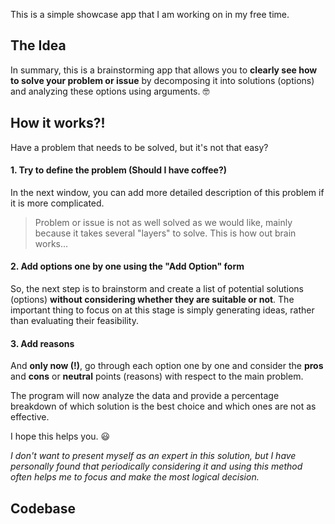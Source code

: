 This is a simple showcase app that I am working on in my free time.

## The Idea
In summary, this is a brainstorming app that allows you to **clearly see how to solve your problem or issue** by decomposing it into solutions (options) and analyzing these options using arguments. 🤓

## How it works?!

Have a problem that needs to be solved, but it's not that easy?

#### 1. Try to define the problem (Should I have coffee?)

In the next window, you can add more detailed description of this problem if it is more complicated.

> Problem or issue is not as well solved as we would like, mainly because it takes several "layers" to solve. This is how out brain works...

#### 2. Add options one by one using the "Add Option" form

So, the next step is to brainstorm and create a list of potential solutions (options) **without considering whether they are suitable or not**. The important thing to focus on at this stage is simply generating ideas, rather than evaluating their feasibility.

#### 3. Add reasons

And **only now (!)**, go through each option one by one and consider the **pros** and **cons** or **neutral** points (reasons) with respect to the main problem.

The program will now analyze the data and provide a percentage breakdown of which solution is the best choice and which ones are not as effective.

I hope this helps you. 😃

*I don't want to present myself as an expert in this solution, but I have personally found that periodically considering it and using this method often helps me to focus and make the most logical decision.*

## Codebase